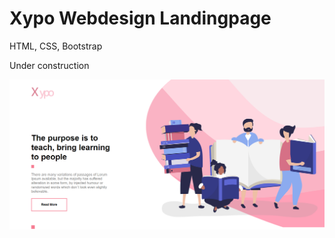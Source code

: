 # Xypo Webdesign Landingpage
HTML, CSS, Bootstrap

Under construction

![Xypo Landingpage](https://github.com/dianavile/Xypo/blob/master/LandingPage.PNG)
